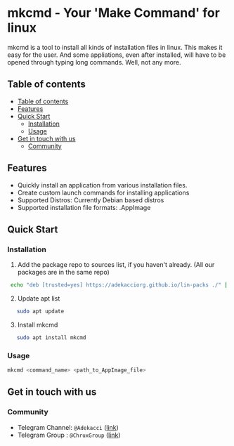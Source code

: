 # mkcmd - Your 'Make Command' for linux

  mkcmd is a tool to install all kinds of installation files in linux. This makes it easy for the user. And some appliations, even after installed, will have to be opened through typing long commands. Well, not any more.

## Table of contents
- [Table of contents](#table-of-contents)
- [Features](#features)
- [Quick Start](#quick-start)
  - [Installation](#installation)
  - [Usage](#usage)
- [Get in touch with us](#get-in-touch-with-us)
  - [Community](#community)

## Features
- Quickly install an application from various installation files.
- Create custom launch commands for installing applications
- Supported Distros: Currently Debian based distros
- Supported installation file formats: .AppImage

## Quick Start

### Installation

1. Add the package repo to sources list, if you haven't already. (All our packages are in the same repo)
  ```bash
   echo "deb [trusted=yes] https://adekacciorg.github.io/lin-packs ./" | sudo tee /etc/apt/sources.list.d/adekacci.list
   ```
2. Update apt list
```bash
   sudo apt update
   ```
3. Install mkcmd
```bash
   sudo apt install mkcmd
   ```

### Usage
```bash
mkcmd <command_name> <path_to_AppImage_file>
```


## Get in touch with us

### Community
- Telegram Channel: ```@Adekacci``` ([link](https://t.me/adekacci))
- Telegram Group : ```@ChruxGroup``` ([link](https://t.me/chruxGroup))
